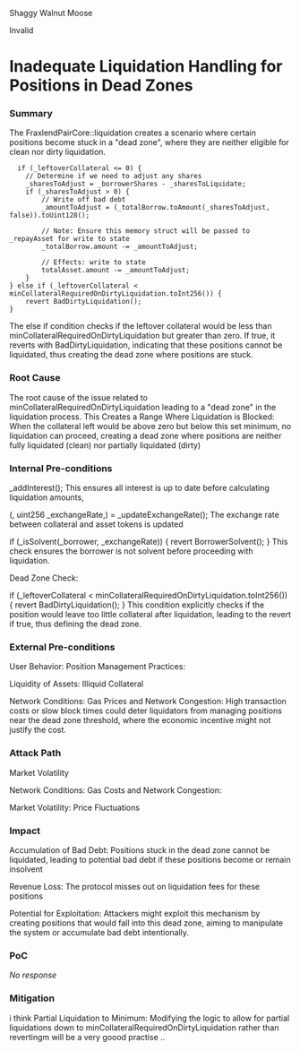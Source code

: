 Shaggy Walnut Moose

Invalid

# Inadequate Liquidation Handling for Positions in Dead Zones

### Summary

The  FraxlendPairCore::liquidation creates a scenario where certain positions become stuck in a "dead zone", where they are neither eligible for clean nor dirty liquidation. 

```
  if (_leftoverCollateral <= 0) {
    // Determine if we need to adjust any shares
    _sharesToAdjust = _borrowerShares - _sharesToLiquidate;
    if (_sharesToAdjust > 0) {
        // Write off bad debt
        _amountToAdjust = (_totalBorrow.toAmount(_sharesToAdjust, false)).toUint128();

        // Note: Ensure this memory struct will be passed to _repayAsset for write to state
        _totalBorrow.amount -= _amountToAdjust;

        // Effects: write to state
        totalAsset.amount -= _amountToAdjust;
    }
} else if (_leftoverCollateral < minCollateralRequiredOnDirtyLiquidation.toInt256()) {
    revert BadDirtyLiquidation();
}
```



The else if condition checks if the leftover collateral would be less than minCollateralRequiredOnDirtyLiquidation but greater than zero. If true, it reverts with BadDirtyLiquidation, indicating that these positions cannot be liquidated, thus creating the dead zone where positions are stuck.

### Root Cause

The root cause of the issue related to minCollateralRequiredOnDirtyLiquidation leading to a "dead zone" in the liquidation process. 
This Creates a Range Where Liquidation is Blocked: When the collateral left would be above zero but below this set minimum, no liquidation can proceed, creating a dead zone where positions are neither fully liquidated (clean) nor partially liquidated (dirty)

### Internal Pre-conditions

_addInterest();
This ensures all interest is up to date before calculating liquidation amounts,


(, uint256 _exchangeRate,) = _updateExchangeRate();
The exchange rate between collateral and asset tokens is updated


if (_isSolvent(_borrower, _exchangeRate)) {
    revert BorrowerSolvent();
}
This check ensures the borrower is not solvent before proceeding with liquidation.


Dead Zone Check:

if (_leftoverCollateral < minCollateralRequiredOnDirtyLiquidation.toInt256()) {
    revert BadDirtyLiquidation();
}
This condition explicitly checks if the position would leave too little collateral after liquidation, leading to the revert if true, thus defining the dead zone.








### External Pre-conditions

User Behavior:
Position Management Practices:


Liquidity of Assets:
Illiquid Collateral



Network Conditions:
Gas Prices and Network Congestion: High transaction costs or slow block times could deter liquidators from managing positions near the dead zone threshold, where the economic incentive might not justify the cost.

### Attack Path

Market Volatility

Network Conditions:
Gas Costs and Network Congestion:

Market Volatility:
Price Fluctuations

### Impact

Accumulation of Bad Debt:
Positions stuck in the dead zone cannot be liquidated, leading to potential bad debt if these positions become or remain insolvent

Revenue Loss:
The protocol misses out on liquidation fees for these positions

Potential for Exploitation:
Attackers might exploit this mechanism by creating positions that would fall into this dead zone, aiming to manipulate the system or accumulate bad debt intentionally.


### PoC

_No response_

### Mitigation

i think Partial Liquidation to Minimum:
Modifying the logic to allow for partial liquidations down to minCollateralRequiredOnDirtyLiquidation rather than revertingm will be a very goood practise .. 